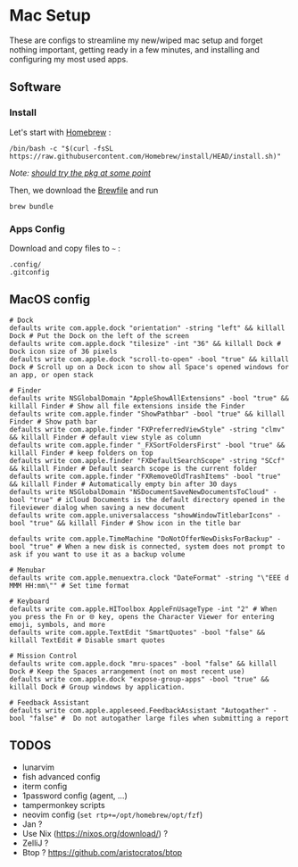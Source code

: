 # Mac Setup

These are configs to streamline my new/wiped mac setup and forget nothing important, getting ready in a few minutes, and installing and configuring my most used apps.

## Software 

### Install

Let's start with [Homebrew](https://brew.sh) :
```
/bin/bash -c "$(curl -fsSL https://raw.githubusercontent.com/Homebrew/install/HEAD/install.sh)"
```

*Note: [should try the pkg at some point](https://github.com/Homebrew/brew/releases/latest)*

Then, we download the [Brewfile](Brewfile) and run
```
brew bundle
```

### Apps Config 

Download and copy files to `~` :
```
.config/
.gitconfig
```

## MacOS config

```
# Dock
defaults write com.apple.dock "orientation" -string "left" && killall Dock # Put the Dock on the left of the screen
defaults write com.apple.dock "tilesize" -int "36" && killall Dock # Dock icon size of 36 pixels
defaults write com.apple.dock "scroll-to-open" -bool "true" && killall Dock # Scroll up on a Dock icon to show all Space's opened windows for an app, or open stack

# Finder
defaults write NSGlobalDomain "AppleShowAllExtensions" -bool "true" && killall Finder # Show all file extensions inside the Finder
defaults write com.apple.finder "ShowPathbar" -bool "true" && killall Finder # Show path bar
defaults write com.apple.finder "FXPreferredViewStyle" -string "clmv" && killall Finder # default view style as column
defaults write com.apple.finder "_FXSortFoldersFirst" -bool "true" && killall Finder # keep folders on top
defaults write com.apple.finder "FXDefaultSearchScope" -string "SCcf" && killall Finder # Default search scope is the current folder
defaults write com.apple.finder "FXRemoveOldTrashItems" -bool "true" && killall Finder # Automatically empty bin after 30 days
defaults write NSGlobalDomain "NSDocumentSaveNewDocumentsToCloud" -bool "true" # iCloud Documents is the default directory opened in the fileviewer dialog when saving a new document
defaults write com.apple.universalaccess "showWindowTitlebarIcons" -bool "true" && killall Finder # Show icon in the title bar

defaults write com.apple.TimeMachine "DoNotOfferNewDisksForBackup" -bool "true" # When a new disk is connected, system does not prompt to ask if you want to use it as a backup volume

# Menubar
defaults write com.apple.menuextra.clock "DateFormat" -string "\"EEE d MMM HH:mm\"" # Set time format

# Keyboard
defaults write com.apple.HIToolbox AppleFnUsageType -int "2" # When you press the Fn or 🌐︎ key, opens the Character Viewer for entering emoji, symbols, and more
defaults write com.apple.TextEdit "SmartQuotes" -bool "false" && killall TextEdit # Disable smart quotes

# Mission Control
defaults write com.apple.dock "mru-spaces" -bool "false" && killall Dock # Keep the Spaces arrangement (not on most recent use)
defaults write com.apple.dock "expose-group-apps" -bool "true" && killall Dock # Group windows by application.

# Feedback Assistant
defaults write com.apple.appleseed.FeedbackAssistant "Autogather" -bool "false" #  Do not autogather large files when submitting a report

```

## TODOS
- lunarvim
- fish advanced config
- iterm config
- 1password config (agent, ...)
- tampermonkey scripts
- neovim config (`set rtp+=/opt/homebrew/opt/fzf`)
- Jan ?
- Use Nix (https://nixos.org/download/) ?
- ZelliJ ?
- Btop ? https://github.com/aristocratos/btop